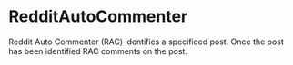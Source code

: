 # RedditAutoCommenter

Reddit Auto Commenter (RAC) identifies a specificed post. Once the post has been identified RAC comments on the post.
